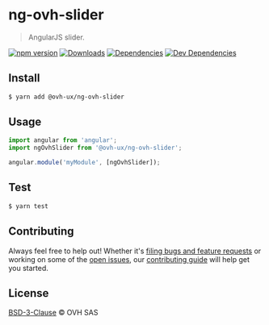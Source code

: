 # ng-ovh-slider

> AngularJS slider.

[![npm version](https://badgen.net/npm/v/@ovh-ux/ng-ovh-slider)](https://www.npmjs.com/package/@ovh-ux/ng-ovh-slider) [![Downloads](https://badgen.net/npm/dt/@ovh-ux/ng-ovh-slider)](https://npmjs.com/package/@ovh-ux/ng-ovh-slider) [![Dependencies](https://badgen.net/david/dep/ovh/manager/packages/components/ng-ovh-slider)](https://npmjs.com/package/@ovh-ux/ng-ovh-slider?activeTab=dependencies) [![Dev Dependencies](https://badgen.net/david/dev/ovh/manager/packages/components/ng-ovh-slider)](https://npmjs.com/package/@ovh-ux/ng-ovh-slider?activeTab=dependencies)

## Install

```sh
$ yarn add @ovh-ux/ng-ovh-slider
```

## Usage

```js
import angular from 'angular';
import ngOvhSlider from '@ovh-ux/ng-ovh-slider';

angular.module('myModule', [ngOvhSlider]);
```

## Test

```sh
$ yarn test
```

## Contributing

Always feel free to help out! Whether it's [filing bugs and feature requests](https://github.com/ovh/manager/issues/new) or working on some of the [open issues](https://github.com/ovh/manager/issues), our [contributing guide](https://github.com/ovh/manager/blob/master/CONTRIBUTING.md) will help get you started.

## License

[BSD-3-Clause](LICENSE) © OVH SAS
